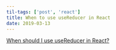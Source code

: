 ```yaml
---
til-tags: ['post', 'react']
title: When to use useReducer in React
date: 2019-03-13
---
```


[When should I use useReducer in React?](https://yearn2learn.netlify.com/dilemmas-with-react-hooks-1)
